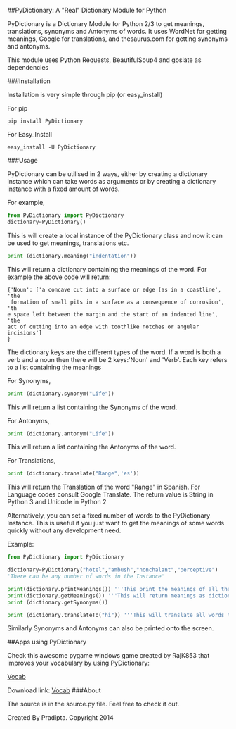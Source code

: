 ##PyDictionary: A "Real" Dictionary Module for Python

PyDictionary is a Dictionary Module for Python 2/3 to get meanings, translations, synonyms and Antonyms of words. It uses WordNet for getting meanings, Google for translations, and thesaurus.com for getting synonyms and antonyms. 

This module uses Python Requests, BeautifulSoup4 and goslate as dependencies

###Installation

Installation is very simple through pip (or easy_install)

For pip

```
pip install PyDictionary
```

For Easy_Install

```
easy_install -U PyDictionary
```

###Usage

PyDictionary can be utilised in 2 ways, either by creating a dictionary instance which can take words as arguments or by creating a dictionary instance with a fixed amount of words.

For example,

```python
from PyDictionary import PyDictionary
dictionary=PyDictionary()
```

This is will create a local instance of the PyDictionary class and now it can be used to get meanings, translations etc.

```python
print (dictionary.meaning("indentation"))
```

This will return a dictionary containing the meanings of the word. 
For example the above code will return:

```
{'Noun': ['a concave cut into a surface or edge (as in a coastline', 'the
 formation of small pits in a surface as a consequence of corrosion', 'th
e space left between the margin and the start of an indented line', 'the 
act of cutting into an edge with toothlike notches or angular incisions']
}                                                                        
```
The dictionary keys are the different types of the word. If a word is both a verb and a noun then there will be 2 keys:'Noun' and 'Verb'.
Each key refers to a list containing the meanings


For Synonyms,

```python
print (dictionary.synonym("Life"))
```

This will return a list containing the Synonyms of the word.

For Antonyms,

```python
print (dictionary.antonym("Life"))
```
This will return a list containing the Antonyms of the word.

For Translations,

```python
print (dictionary.translate("Range",'es'))
```

This will return the Translation of the word "Range" in Spanish. For Language codes consult Google Translate. The return value is String in Python 3 and Unicode in Python 2

Alternatively, you can set a fixed number of words to the PyDictionary Instance. This is useful if you just want to get the meanings of some words quickly without any development need.

Example:

```python
from PyDictionary import PyDictionary

dictionary=PyDictionary("hotel","ambush","nonchalant","perceptive")
'There can be any number of words in the Instance'

print(dictionary.printMeanings()) '''This print the meanings of all the words'''
print(dictionary.getMeanings()) '''This will return meanings as dictionaries'''
print (dictionary.getSynonyms())

print (dictionary.translateTo("hi")) '''This will translate all words to Hindi'''

```

Similarly Synonyms and Antonyms can also be printed onto the screen.

##Apps using PyDictionary

Check this awesome pygame windows game created by RajK853 that improves your vocabulary by using PyDictionary: 

<a href="https://github.com/RajK853/Vocab/">Vocab</a>

Download link: <a href="https://raw.githubusercontent.com/RajK853/Vocab/master/Vocab%20(Exe).zip">Vocab</a>
###About

The source is in the source.py file. Feel free to check it out.

Created By Pradipta. Copyright 2014
